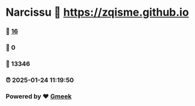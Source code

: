 # Narcissu :link: https://zqisme.github.io 
### :page_facing_up: [16](https://zqisme.github.io/tag.html) 
### :speech_balloon: 0 
### :hibiscus: 13346 
### :alarm_clock: 2025-01-24 11:19:50 
### Powered by :heart: [Gmeek](https://github.com/Meekdai/Gmeek)
